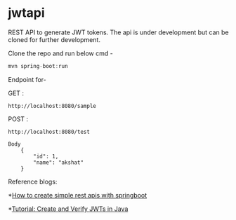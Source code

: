 # jwtapi
REST API to generate JWT tokens. The api is under development but can be cloned for further development.

Clone the repo and run below cmd -
```Java
mvn spring-boot:run
```

Endpoint for-

GET : 
```
http://localhost:8080/sample
```

POST : 
```
http://localhost:8080/test
```
```
Body
    {
	    "id": 1,
	    "name": "akshat"
    }
```

Reference blogs:

*[How to create simple rest apis with springboot](https://adityasridhar.com/posts/how-to-create-simple-rest-apis-with-springboot)

*[Tutorial: Create and Verify JWTs in Java](https://developer.okta.com/blog/2018/10/31/jwts-with-java)
